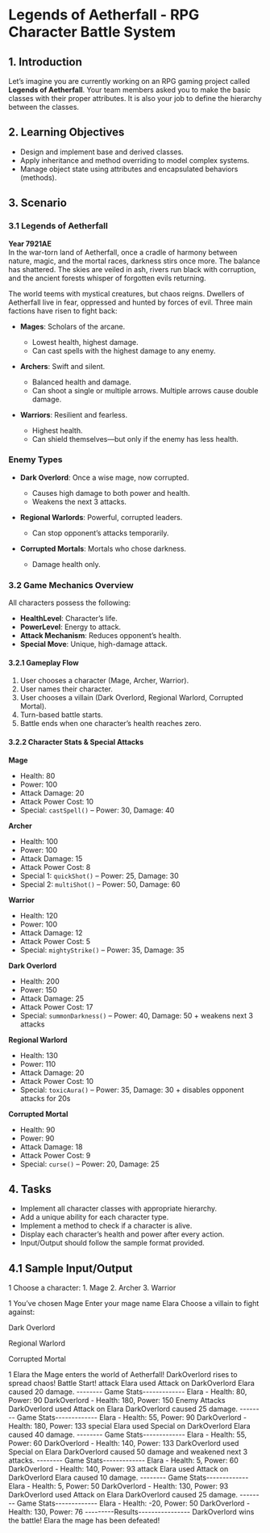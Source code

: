 # Legends of Aetherfall - RPG Character Battle System

## 1. Introduction

Let’s imagine you are currently working on an RPG gaming project called **Legends of Aetherfall**. Your team members asked you to make the basic classes with their proper attributes. It is also your job to define the hierarchy between the classes.

## 2. Learning Objectives

- Design and implement base and derived classes.
- Apply inheritance and method overriding to model complex systems.
- Manage object state using attributes and encapsulated behaviors (methods).

## 3. Scenario

### 3.1 Legends of Aetherfall

**Year 7921AE**  
In the war-torn land of Aetherfall, once a cradle of harmony between nature, magic, and the mortal races, darkness stirs once more. The balance has shattered. The skies are veiled in ash, rivers run black with corruption, and the ancient forests whisper of forgotten evils returning.

The world teems with mystical creatures, but chaos reigns. Dwellers of Aetherfall live in fear, oppressed and hunted by forces of evil. Three main factions have risen to fight back:

- **Mages**: Scholars of the arcane.  
  - Lowest health, highest damage.
  - Can cast spells with the highest damage to any enemy.

- **Archers**: Swift and silent.  
  - Balanced health and damage.
  - Can shoot a single or multiple arrows. Multiple arrows cause double damage.

- **Warriors**: Resilient and fearless.  
  - Highest health.
  - Can shield themselves—but only if the enemy has less health.

### Enemy Types

- **Dark Overlord**: Once a wise mage, now corrupted.  
  - Causes high damage to both power and health.
  - Weakens the next 3 attacks.

- **Regional Warlords**: Powerful, corrupted leaders.  
  - Can stop opponent’s attacks temporarily.

- **Corrupted Mortals**: Mortals who chose darkness.  
  - Damage health only.

### 3.2 Game Mechanics Overview

All characters possess the following:

- **HealthLevel**: Character’s life.
- **PowerLevel**: Energy to attack.
- **Attack Mechanism**: Reduces opponent’s health.
- **Special Move**: Unique, high-damage attack.

#### 3.2.1 Gameplay Flow

1. User chooses a character (Mage, Archer, Warrior).
2. User names their character.
3. User chooses a villain (Dark Overlord, Regional Warlord, Corrupted Mortal).
4. Turn-based battle starts.
5. Battle ends when one character’s health reaches zero.

#### 3.2.2 Character Stats & Special Attacks

**Mage**
- Health: 80
- Power: 100
- Attack Damage: 20
- Attack Power Cost: 10
- Special: `castSpell()` – Power: 30, Damage: 40

**Archer**
- Health: 100
- Power: 100
- Attack Damage: 15
- Attack Power Cost: 8
- Special 1: `quickShot()` – Power: 25, Damage: 30  
- Special 2: `multiShot()` – Power: 50, Damage: 60

**Warrior**
- Health: 120
- Power: 100
- Attack Damage: 12
- Attack Power Cost: 5
- Special: `mightyStrike()` – Power: 35, Damage: 35

**Dark Overlord**
- Health: 200
- Power: 150
- Attack Damage: 25
- Attack Power Cost: 17
- Special: `summonDarkness()` – Power: 40, Damage: 50 + weakens next 3 attacks

**Regional Warlord**
- Health: 130
- Power: 110
- Attack Damage: 20
- Attack Power Cost: 10
- Special: `toxicAura()` – Power: 35, Damage: 30 + disables opponent attacks for 20s

**Corrupted Mortal**
- Health: 90
- Power: 90
- Attack Damage: 18
- Attack Power Cost: 9
- Special: `curse()` – Power: 20, Damage: 25

## 4. Tasks

- Implement all character classes with appropriate hierarchy.
- Add a unique ability for each character type.
- Implement a method to check if a character is alive.
- Display each character’s health and power after every action.
- Input/Output should follow the sample format provided.

## 4.1 Sample Input/Output

1 Choose a character: 1. Mage 2. Archer 3. Warrior

1
You’ve chosen Mage
Enter your mage name
Elara
Choose a villain to fight against:

Dark Overlord

Regional Warlord

Corrupted Mortal

1
Elara the Mage enters the world of Aetherfall!
DarkOverlord rises to spread chaos!
Battle Start!
attack
Elara used Attack on DarkOverlord
Elara caused 20 damage.
-------- Game Stats-------------
Elara - Health: 80, Power: 90
DarkOverlord - Health: 180, Power: 150
Enemy Attacks
DarkOverlord used Attack on Elara
DarkOverlord caused 25 damage.
-------- Game Stats-------------
Elara - Health: 55, Power: 90
DarkOverlord - Health: 180, Power: 133
special
Elara used Special on DarkOverlord
Elara caused 40 damage.
-------- Game Stats-------------
Elara - Health: 55, Power: 60
DarkOverlord - Health: 140, Power: 133
DarkOverlord used Special on Elara
DarkOverlord caused 50 damage and weakened next 3 attacks.
-------- Game Stats-------------
Elara - Health: 5, Power: 60
DarkOverlord - Health: 140, Power: 93
attack
Elara used Attack on DarkOverlord
Elara caused 10 damage.
-------- Game Stats-------------
Elara - Health: 5, Power: 50
DarkOverlord - Health: 130, Power: 93
DarkOverlord used Attack on Elara
DarkOverlord caused 25 damage.
-------- Game Stats-------------
Elara - Health: -20, Power: 50
DarkOverlord - Health: 130, Power: 76
---------Results----------------
DarkOverlord wins the battle!
Elara the mage has been defeated!
